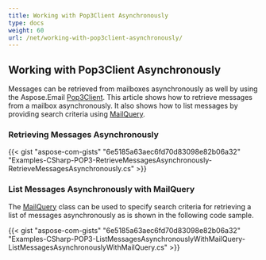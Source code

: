 ```yaml
---
title: Working with Pop3Client Asynchronously
type: docs
weight: 60
url: /net/working-with-pop3client-asynchronously/
---
```


## **Working with Pop3Client Asynchronously**
Messages can be retrieved from mailboxes asynchronously as well by using the Aspose.Email [Pop3Client](https://apireference.aspose.com/email/net/aspose.email.clients.pop3/pop3client). This article shows how to retrieve messages from a mailbox asynchronously. It also shows how to list messages by providing search criteria using [MailQuery](https://apireference.aspose.com/email/net/aspose.email.tools.search/mailquery).
### **Retrieving Messages Asynchronously**


{{< gist "aspose-com-gists" "6e5185a63aec6fd70d83098e82b06a32" "Examples-CSharp-POP3-RetrieveMessagesAsynchronously-RetrieveMessagesAsynchronously.cs" >}}
### **List Messages Asynchronously with MailQuery**
The [MailQuery](https://apireference.aspose.com/email/net/aspose.email.tools.search/mailquery) class can be used to specify search criteria for retrieving a list of messages asynchronously as is shown in the following code sample.



{{< gist "aspose-com-gists" "6e5185a63aec6fd70d83098e82b06a32" "Examples-CSharp-POP3-ListMessagesAsynchronouslyWithMailQuery-ListMessagesAsynchronouslyWithMailQuery.cs" >}}
